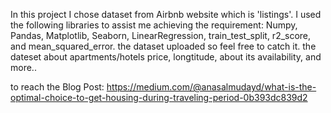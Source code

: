 In this project I chose dataset from Airbnb website which is 'listings'.
I used the following libraries to assist me achieving the requirement: Numpy, Pandas, Matplotlib, Seaborn, LinearRegression, train_test_split, r2_score, and mean_squared_error.
the dataset uploaded so feel free to catch it.
the dateset about apartments/hotels price, longtitude, about its availability, and more..

to reach the Blog Post: https://medium.com/@anasalmudayd/what-is-the-optimal-choice-to-get-housing-during-traveling-period-0b393dc839d2
